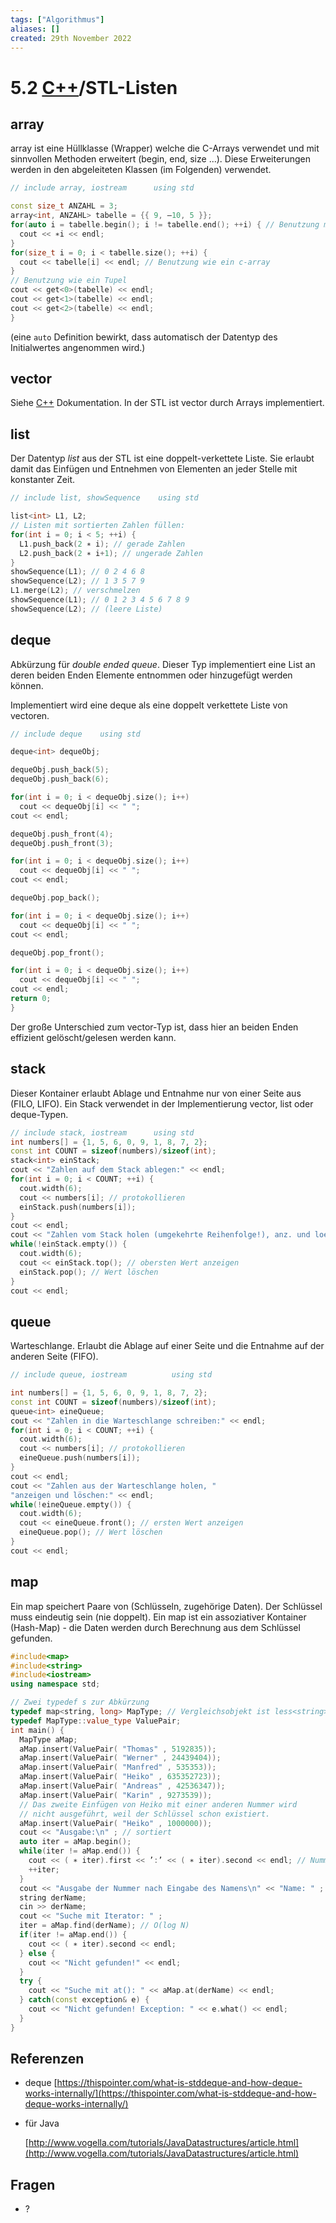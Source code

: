 ```yaml
---
tags: ["Algorithmus"]
aliases: []
created: 29th November 2022
---
```


# 5.2 [C++](../Cpp/Cpp.md)/STL-Listen

## array

array ist eine Hüllklasse (Wrapper) welche die C-Arrays verwendet und mit sinnvollen Methoden erweitert (begin, end, size ...). Diese Erweiterungen werden in den abgeleiteten Klassen (im Folgenden) verwendet.

```c++
// include array, iostream		using std

const size_t ANZAHL = 3;
array<int, ANZAHL> tabelle = {{ 9, –10, 5 }};
for(auto i = tabelle.begin(); i != tabelle.end(); ++i) { // Benutzung mit Iterator
  cout << ∗i << endl;
}
for(size_t i = 0; i < tabelle.size(); ++i) {
  cout << tabelle[i] << endl; // Benutzung wie ein c-array
}
// Benutzung wie ein Tupel
cout << get<0>(tabelle) << endl;
cout << get<1>(tabelle) << endl;
cout << get<2>(tabelle) << endl;
}
```

(eine `auto` Definition bewirkt, dass automatisch der Datentyp des Initialwertes angenommen wird.)

## vector

Siehe [C++](../Cpp/Cpp.md) Dokumentation. In der STL ist vector durch Arrays implementiert.

## list

Der Datentyp *list* aus der STL ist eine doppelt-verkettete Liste. Sie erlaubt damit das Einfügen und Entnehmen von Elementen an jeder Stelle mit konstanter Zeit.

```c++
// include list, showSequence    using std

list<int> L1, L2;
// Listen mit sortierten Zahlen füllen:
for(int i = 0; i < 5; ++i) {
  L1.push_back(2 ∗ i); // gerade Zahlen
  L2.push_back(2 ∗ i+1); // ungerade Zahlen
}
showSequence(L1); // 0 2 4 6 8
showSequence(L2); // 1 3 5 7 9
L1.merge(L2); // verschmelzen
showSequence(L1); // 0 1 2 3 4 5 6 7 8 9
showSequence(L2); // (leere Liste)
```

## deque

Abkürzung für *double ended queue*. Dieser Typ implementiert eine List an deren beiden Enden Elemente entnommen oder hinzugefügt werden können.

Implementiert wird eine deque als eine doppelt verkettete Liste von vectoren.

```c++
// include deque	using std

deque<int> dequeObj;

dequeObj.push_back(5);
dequeObj.push_back(6);

for(int i = 0; i < dequeObj.size(); i++)
  cout << dequeObj[i] << " ";
cout << endl;

dequeObj.push_front(4);
dequeObj.push_front(3);

for(int i = 0; i < dequeObj.size(); i++)
  cout << dequeObj[i] << " ";
cout << endl;

dequeObj.pop_back();

for(int i = 0; i < dequeObj.size(); i++)
  cout << dequeObj[i] << " ";
cout << endl;

dequeObj.pop_front();

for(int i = 0; i < dequeObj.size(); i++)
  cout << dequeObj[i] << " ";
cout << endl;
return 0;
}
```

Der große Unterschied zum vector-Typ ist, dass hier an beiden Enden effizient gelöscht/gelesen werden kann.

## stack

Dieser Kontainer erlaubt Ablage und Entnahme nur von einer Seite aus (FILO, LIFO). Ein Stack verwendet in der Implementierung vector, list oder deque-Typen.

```c++
// include stack, iostream		using std
int numbers[] = {1, 5, 6, 0, 9, 1, 8, 7, 2};
const int COUNT = sizeof(numbers)/sizeof(int);
stack<int> einStack;
cout << "Zahlen auf dem Stack ablegen:" << endl;
for(int i = 0; i < COUNT; ++i) {
  cout.width(6);
  cout << numbers[i]; // protokollieren
  einStack.push(numbers[i]);
}
cout << endl;
cout << "Zahlen vom Stack holen (umgekehrte Reihenfolge!), anz. und loesch.:" << endl;
while(!einStack.empty()) {
  cout.width(6);
  cout << einStack.top(); // obersten Wert anzeigen
  einStack.pop(); // Wert löschen
}
cout << endl;
```

## queue

Warteschlange. Erlaubt die Ablage auf einer Seite und die Entnahme auf der anderen Seite (FIFO).

```c++
// include queue, iostream			using std

int numbers[] = {1, 5, 6, 0, 9, 1, 8, 7, 2};
const int COUNT = sizeof(numbers)/sizeof(int);
queue<int> eineQueue;
cout << "Zahlen in die Warteschlange schreiben:" << endl;
for(int i = 0; i < COUNT; ++i) {
  cout.width(6);
  cout << numbers[i]; // protokollieren
  eineQueue.push(numbers[i]);
}
cout << endl;
cout << "Zahlen aus der Warteschlange holen, "
"anzeigen und löschen:" << endl;
while(!eineQueue.empty()) {
  cout.width(6);
  cout << eineQueue.front(); // ersten Wert anzeigen
  eineQueue.pop(); // Wert löschen
}
cout << endl;
```

## map

Ein map speichert Paare von (Schlüsseln, zugehörige Daten). Der Schlüssel muss eindeutig sein (nie doppelt). Ein map ist ein assoziativer Kontainer (Hash-Map) - die Daten werden durch Berechnung aus dem Schlüssel gefunden.

```c++
#include<map>
#include<string>
#include<iostream>
using namespace std;

// Zwei typedef s zur Abkürzung
typedef map<string, long> MapType; // Vergleichsobjekt ist less<string>()
typedef MapType::value_type ValuePair;
int main() {
  MapType aMap;
  aMap.insert(ValuePair( "Thomas" , 5192835));
  aMap.insert(ValuePair( "Werner" , 24439404));
  aMap.insert(ValuePair( "Manfred" , 535353));
  aMap.insert(ValuePair( "Heiko" , 635352723));
  aMap.insert(ValuePair( "Andreas" , 42536347));
  aMap.insert(ValuePair( "Karin" , 9273539));
  // Das zweite Einfügen von Heiko mit einer anderen Nummer wird
  // nicht ausgeführt, weil der Schlüssel schon existiert.
  aMap.insert(ValuePair( "Heiko" , 1000000));
  cout << "Ausgabe:\n" ; // sortiert
  auto iter = aMap.begin();
  while(iter != aMap.end()) {
    cout << ( ∗ iter).first << ’:’ << ( ∗ iter).second << endl; // Nummer
    ++iter;
  }
  cout << "Ausgabe der Nummer nach Eingabe des Namens\n" << "Name: " ;
  string derName;
  cin >> derName;
  cout << "Suche mit Iterator: " ;
  iter = aMap.find(derName); // O(log N)
  if(iter != aMap.end()) {
    cout << ( ∗ iter).second << endl;
  } else {
    cout << "Nicht gefunden!" << endl;
  }
  try {
    cout << "Suche mit at(): " << aMap.at(derName) << endl;
  } catch(const exception& e) {
    cout << "Nicht gefunden! Exception: " << e.what() << endl;
  }
}
```

## Referenzen

- deque
  [https://thispointer.com/what-is-stddeque-and-how-deque-works-internally/](https://thispointer.com/what-is-stddeque-and-how-deque-works-internally/)

- für Java

  [http://www.vogella.com/tutorials/JavaDatastructures/article.html](http://www.vogella.com/tutorials/JavaDatastructures/article.html)

## Fragen

- ?
